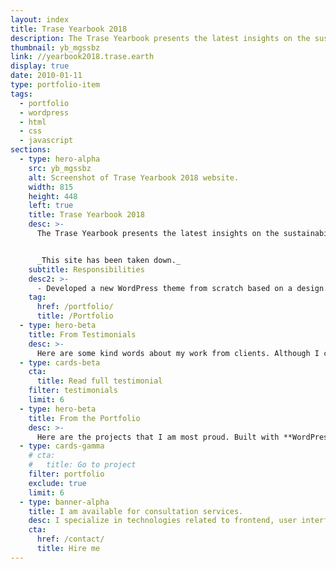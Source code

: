 ```yaml
---
layout: index
title: Trase Yearbook 2018
description: The Trase Yearbook presents the latest insights on the sustainability of global agricultural commodity supply chains associated with tropical deforestation. The site runs on WordPress and Pantheon.
thumbnail: yb_mgssbz
link: //yearbook2018.trase.earth
display: true
date: 2010-01-11
type: portfolio-item
tags:
  - portfolio
  - wordpress
  - html
  - css
  - javascript
sections:
  - type: hero-alpha
    src: yb_mgssbz
    alt: Screenshot of Trase Yearbook 2018 website.
    width: 815
    height: 448
    left: true
    title: Trase Yearbook 2018
    desc: >-
      The Trase Yearbook presents the latest insights on the sustainability of global agricultural commodity supply chains associated with tropical deforestation. The site runs on WordPress and Pantheon.


      _This site has been taken down._
    subtitle: Responsibilities
    desc2: >-
      - Developed a new WordPress theme from scratch based on a design.
    tag:
      href: /portfolio/
      title: /Portfolio
  - type: hero-beta
    title: From Testimonials
    desc: >-
      Here are some kind words about my work from clients. Although I collaborated with clients from more than 10 countries, most of them come from **The United States**.
  - type: cards-beta
    cta:
      title: Read full testimonial
    filter: testimonials
    limit: 6
  - type: hero-beta
    title: From the Portfolio
    desc: >-
      Here are the projects that I am most proud. Built with **WordPress**, **Shopify**, **Jekyll**, and **Hugo**, among others.
  - type: cards-gamma
    # cta:
    #   title: Go to project
    filter: portfolio
    exclude: true
    limit: 6
  - type: banner-alpha
    title: I am available for consultation services.
    desc: I specialize in technologies related to frontend, user interface, and web development.
    cta:
      href: /contact/
      title: Hire me
---
```

